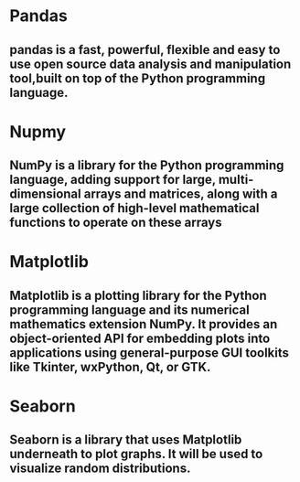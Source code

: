 # Pandas
## pandas is a fast, powerful, flexible and easy to use open source data analysis and manipulation tool,built on top of the Python programming language.

# Nupmy
## NumPy is a library for the Python programming language, adding support for large, multi-dimensional arrays and matrices, along with a large collection of high-level mathematical functions to operate on these arrays

# Matplotlib
## Matplotlib is a plotting library for the Python programming language and its numerical mathematics extension NumPy. It provides an object-oriented API for embedding plots into applications using general-purpose GUI toolkits like Tkinter, wxPython, Qt, or GTK.

# Seaborn

## Seaborn is a library that uses Matplotlib underneath to plot graphs. It will be used to visualize random distributions.
